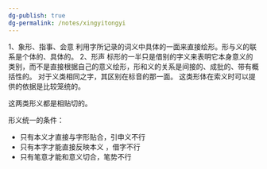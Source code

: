 ```yaml
---
dg-publish: true
dg-permalink: /notes/xingyitongyi
---
```

1、象形、指事、会意
利用字所记录的词义中具体的一面来直接绘形。形与义的联系是个体的、具体的。
2、形声
标形的一半只是借别的字义来表明它本身意义的类别，而不是直接根据自己的意义绘形，形和义的关系是间接的、成批的、带有概括性的。
对于义类相同之字，其区别在标音的那一面。
这类形体在索义时可以提供的依据是比较笼统的。

这两类形义都是相贴切的。

形义统一的条件：
- 只有本义才直接与字形贴合，引申义不行
- 只有本字才能直接反映本义 ，借字不行 
- 只有笔意才能和意义切合，笔势不行